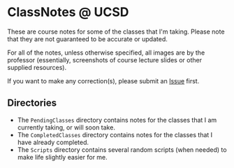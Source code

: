 # ClassNotes @ UCSD
These are course notes for some of the classes that I'm taking. Please note that they are not guaranteed to be accurate or updated.

For all of the notes, unless otherwise specified, all images are by the professor (essentially, screenshots of course lecture slides or other supplied resources).

If you want to make any correction(s), please submit an [Issue](https://github.com/ewang2002/ClassNotes/issues) first.

## Directories
- The `PendingClasses` directory contains notes for the classes that I am currently taking, or will soon take.
- The `CompletedClasses` directory contains notes for the classes that I have already completed.
- The `Scripts` directory contains several random scripts (when needed) to make life slightly easier for me.